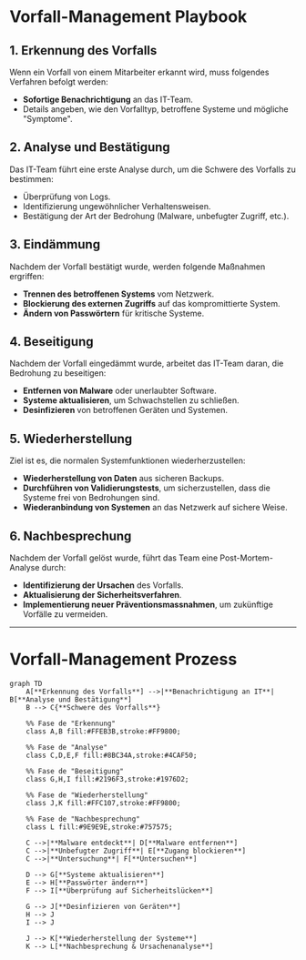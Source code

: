 # Vorfall-Management Playbook

## 1. Erkennung des Vorfalls
Wenn ein Vorfall von einem Mitarbeiter erkannt wird, muss folgendes Verfahren befolgt werden:

- **Sofortige Benachrichtigung** an das IT-Team.
- Details angeben, wie den Vorfalltyp, betroffene Systeme und mögliche "Symptome".

## 2. Analyse und Bestätigung
Das IT-Team führt eine erste Analyse durch, um die Schwere des Vorfalls zu bestimmen:

- Überprüfung von Logs.
- Identifizierung ungewöhnlicher Verhaltensweisen.
- Bestätigung der Art der Bedrohung (Malware, unbefugter Zugriff, etc.).

## 3. Eindämmung
Nachdem der Vorfall bestätigt wurde, werden folgende Maßnahmen ergriffen:

- **Trennen des betroffenen Systems** vom Netzwerk.
- **Blockierung des externen Zugriffs** auf das kompromittierte System.
- **Ändern von Passwörtern** für kritische Systeme.

## 4. Beseitigung
Nachdem der Vorfall eingedämmt wurde, arbeitet das IT-Team daran, die Bedrohung zu beseitigen:

- **Entfernen von Malware** oder unerlaubter Software.
- **Systeme aktualisieren**, um Schwachstellen zu schließen.
- **Desinfizieren** von betroffenen Geräten und Systemen.

## 5. Wiederherstellung
Ziel ist es, die normalen Systemfunktionen wiederherzustellen:

- **Wiederherstellung von Daten** aus sicheren Backups.
- **Durchführen von Validierungstests**, um sicherzustellen, dass die Systeme frei von Bedrohungen sind.
- **Wiederanbindung von Systemen** an das Netzwerk auf sichere Weise.

## 6. Nachbesprechung
Nachdem der Vorfall gelöst wurde, führt das Team eine Post-Mortem-Analyse durch:

- **Identifizierung der Ursachen** des Vorfalls.
- **Aktualisierung der Sicherheitsverfahren**.
- **Implementierung neuer Präventionsmassnahmen**, um zukünftige Vorfälle zu vermeiden.


---

# Vorfall-Management Prozess

```mermaid
graph TD
    A[**Erkennung des Vorfalls**] -->|**Benachrichtigung an IT**| B[**Analyse und Bestätigung**]
    B --> C{**Schwere des Vorfalls**}
    
    %% Fase de "Erkennung"
    class A,B fill:#FFEB3B,stroke:#FF9800;
    
    %% Fase de "Analyse"
    class C,D,E,F fill:#8BC34A,stroke:#4CAF50;
    
    %% Fase de "Beseitigung"
    class G,H,I fill:#2196F3,stroke:#1976D2;
    
    %% Fase de "Wiederherstellung"
    class J,K fill:#FFC107,stroke:#FF9800;
    
    %% Fase de "Nachbesprechung"
    class L fill:#9E9E9E,stroke:#757575;

    C -->|**Malware entdeckt**| D[**Malware entfernen**]
    C -->|**Unbefugter Zugriff**| E[**Zugang blockieren**]
    C -->|**Untersuchung**| F[**Untersuchen**]

    D --> G[**Systeme aktualisieren**]
    E --> H[**Passwörter ändern**]
    F --> I[**Überprüfung auf Sicherheitslücken**]

    G --> J[**Desinfizieren von Geräten**]
    H --> J
    I --> J

    J --> K[**Wiederherstellung der Systeme**]
    K --> L[**Nachbesprechung & Ursachenanalyse**]
